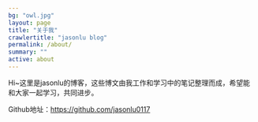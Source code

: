 ```yaml
---
bg: "owl.jpg"
layout: page
title: "关于我"
crawlertitle: "jasonlu blog"
permalink: /about/
summary: ""
active: about
---
```


Hi~这里是jasonlu的博客，这些博文由我工作和学习中的笔记整理而成，希望能和大家一起学习，共同进步。

Github地址：https://github.com/jasonlu0117
